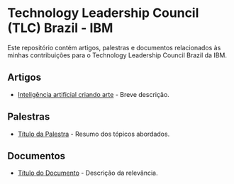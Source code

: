 # Technology Leadership Council (TLC) Brazil - IBM
Este repositório contém artigos, palestras e documentos relacionados às minhas contribuições para o Technology Leadership Council Brazil da IBM.

## Artigos
- [Inteligência artificial criando arte](https://github.com/vsakane/Technology-Leadership-Council-Brazil/blob/main/TLC-BR_Mini_Paper_Ano_18_401_2023.pdf) - Breve descrição.

## Palestras
- [Título da Palestra](./palestras/palestra1.pdf) - Resumo dos tópicos abordados.

## Documentos
- [Título do Documento](./documentos/documento1.pdf) - Descrição da relevância.
